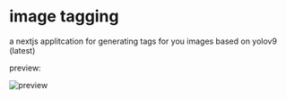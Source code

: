# image tagging

a nextjs applitcation for generating tags for you images based on yolov9 (latest)

preview:

![preview](./prev_ai.gif)
